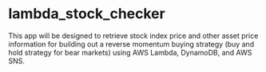 # lambda_stock_checker
This app will be designed to retrieve stock index price and other asset price information for building out a reverse momentum buying strategy (buy and hold strategy for bear markets) using AWS Lambda, DynamoDB, and AWS SNS.
